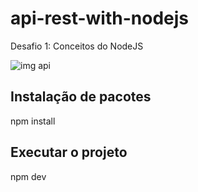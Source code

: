 # api-rest-with-nodejs
Desafio 1: Conceitos do NodeJS

![img api](https://user-images.githubusercontent.com/15815226/74322121-36381400-4d62-11ea-8da9-88ab8608aa74.png)

## Instalação de pacotes
npm install

## Executar o projeto
npm dev


